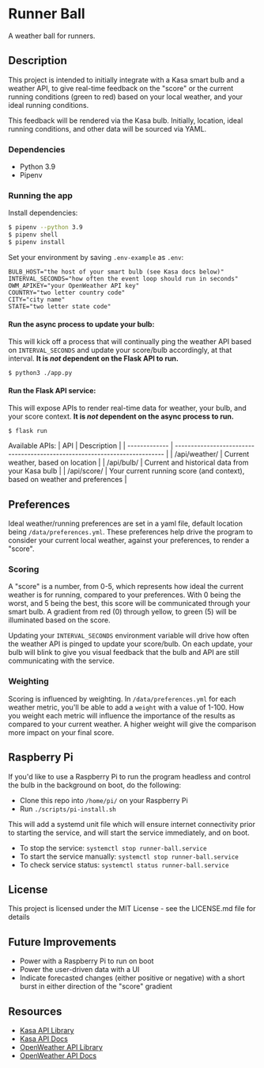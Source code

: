 # Runner Ball

A weather ball for runners.

## Description

This project is intended to initially integrate with a Kasa smart bulb and a
weather API, to give real-time feedback on the "score" or the current running conditions
(green to red) based on your local weather, and your ideal running conditions.

This feedback will be rendered via the Kasa bulb. Initially, location, ideal running
conditions, and other data will be sourced via YAML.

### Dependencies

* Python 3.9
* Pipenv

### Running the app

Install dependencies:
```bash
$ pipenv --python 3.9
$ pipenv shell
$ pipenv install
```

Set your environment by saving `.env-example` as `.env`:
```
BULB_HOST="the host of your smart bulb (see Kasa docs below)"
INTERVAL_SECONDS="how often the event loop should run in seconds"
OWM_APIKEY="your OpenWeather API key"
COUNTRY="two letter country code"
CITY="city name"
STATE="two letter state code"
```

#### Run the async process to update your bulb:
This will kick off a process that will continually ping the weather API based on
`INTERVAL_SECONDS` and update your score/bulb accordingly, at that interval. **It
is _not_ dependent on the Flask API to run.**
```
$ python3 ./app.py
```

#### Run the Flask API service:
This will expose APIs to render real-time data for weather, your bulb, and your
score context. **It is _not_ dependent on the async process to run.**
```
$ flask run
```
Available APIs:
| API           | Description                                                                |
| ------------- | -------------------------------------------------------------------------- |
| /api/weather/ | Current weather, based on location                                         |
| /api/bulb/    | Current and historical data from your Kasa bulb                            |
| /api/score/   | Your current running score (and context), based on weather and preferences |

## Preferences
Ideal weather/running preferences are set in a yaml file, default location being
`/data/preferences.yml`. These preferences help drive the program to consider your
current local weather, against your preferences, to render a "score".

### Scoring
A "score" is a number, from 0-5, which represents how ideal the current weather is
for running, compared to your preferences. With 0 being the worst, and 5 being the
best, this score will be communicated through your smart bulb. A gradient from
red (0) through yellow, to green (5) will be illuminated based on the score.

Updating your `INTERVAL_SECONDS` environment variable will drive how often the
weather API is pinged to update your score/bulb. On each update, your bulb will
blink to give you visual feedback that the bulb and API are still communicating
with the service.

### Weighting
Scoring is influenced by weighting. In `/data/preferences.yml` for each weather
metric, you'll be able to add a `weight` with a value of 1-100. How you weight
each metric will influence the importance of the results as compared to your
current weather. A higher weight will give the comparison more impact on your
final score.

## Raspberry Pi
If you'd like to use a Raspberry Pi to run the program headless and control the bulb
in the background on boot, do the following:

- Clone this repo into `/home/pi/` on your Raspberry Pi
- Run `./scripts/pi-install.sh`

This will add a systemd unit file which will ensure internet connectivity prior
to starting the service, and will start the service immediately, and on boot.

- To stop the service: `systemctl stop runner-ball.service`
- To start the service manually: `systemctl stop runner-ball.service`
- To check service status: `systemctl status runner-ball.service`

## License

This project is licensed under the MIT License - see the LICENSE.md file for details

## Future Improvements

* Power with a Raspberry Pi to run on boot
* Power the user-driven data with a UI
* Indicate forecasted changes (either positive or negative) with a short burst in either direction of the "score" gradient

## Resources

* [Kasa API Library](https://github.com/python-kasa/python-kasa)
* [Kasa API Docs](https://python-kasa.readthedocs.io/en/latest/smartdevice.html)
* [OpenWeather API Library](https://github.com/csparpa/pyowm)
* [OpenWeather API Docs](https://openweathermap.org/api)

